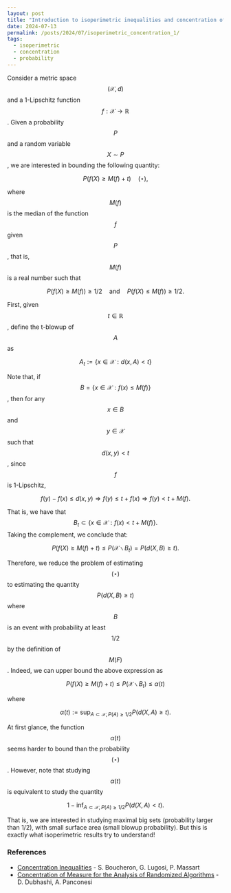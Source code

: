 ```yaml
---
layout: post
title: "Introduction to isoperimetric inequalities and concentration of measure"
date: 2024-07-13
permalink: /posts/2024/07/isoperimetric_concentration_1/
tags:
  - isoperimetric
  - concentration
  - probability
---
```


Consider a metric space $$(\mathcal{X},d)$$ and a 1-Lipschitz function $$f:\mathcal{X}\to \mathbb{R}$$. Given a probability $$P$$ and a random variable $$X\sim P$$, we are interested in bounding the following quantity:

$$
P\left(f(X)\geq M(f) + t\right)\quad (\star),
$$

where $$M(f)$$ is the median of the function $$f$$ given $$P$$, that is, $$M(f)$$ is a real number such that

$$
P\left( f(X)\geq M(f) \right)\geq 1/2\quad \textrm{and} \quad P\left( f(X)\leq M(f) \right)\geq 1/2.
$$

First, given $$t\in\mathbb{R}$$, define the t-blowup of $$A$$ as

$$
A_t := \{x\in\mathcal{X}: d(x,A)<t\}
$$

Note that, if $$B=\left\lbrace x\in\mathcal{X}: f(x)\leq M(f)\right\rbrace$$, then for any $$x\in B$$ and $$y\in \mathcal{X}$$ such that $$d(x,y)< t$$, since $$f$$ is 1-Lipschitz,

$$
f(y)-f(x)\leq d(x,y) \Rightarrow f(y)\leq t + f(x)\Rightarrow f(y)< t + M(f).
$$

That is, we have that $$B_t\subset \left\lbrace x\in\mathcal{X}: f(x)< t + M(f)\right\rbrace.$$ Taking the complement, we conclude that:

$$
P\left(f(X)\geq M(f) + t \right)\leq P(\mathcal{X}\backslash B_t) = P\left(d(X,B)\geq t\right).
$$

Therefore, we reduce the problem of estimating $$(\star)$$ to estimating the quantity $$P(d(X,B)\geq t)$$ where $$B$$ is an event with probability at least $$1/2$$ by the definition of $$M(F)$$. Indeed, we can upper bound the above expression as

$$
P\left(f(X)\geq M(f) + t \right)\leq P(\mathcal{X}\backslash B_t) \leq \alpha(t)
$$

where

$$
\alpha(t):= \sup_{A\subset \mathcal{X}, P(A)\geq 1/2} P(d(X,A)\geq t).
$$

At first glance, the function $$\alpha(t)$$ seems harder to bound than the probability $$(\star)$$. However, note that studying $$\alpha(t)$$ is equivalent to study the quantity

$$
1 - \inf_{A\subset \mathcal{X}, P(A)\geq 1/2} P(d(X,A)< t).
$$

That is, we are interested in studying maximal big sets (probability larger than 1/2), with small surface area (small blowup probability). But this is exactly what isoperimetric results try to understand!

### References

- [Concentration Inequalities](https://academic.oup.com/book/26549) - S. Boucheron, G. Lugosi, P. Massart
- [Concentration of Measure for the Analysis of Randomized Algorithms](http://wwwusers.di.uniroma1.it/~ale/Papers/master.pdf) - D. Dubhashi, A. Panconesi
